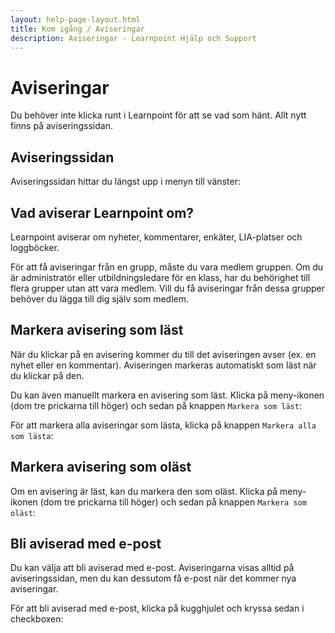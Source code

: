 ```yaml
---
layout: help-page-layout.html
title: Kom igång / Aviseringar
description: Aviseringar - Learnpoint Hjälp och Support
---
```


# Aviseringar

<!-- only-in-swedish.html -->

Du behöver inte klicka runt i Learnpoint för att se vad som hänt. Allt nytt finns på aviseringssidan.


## Aviseringssidan

Aviseringssidan hittar du längst upp i menyn till vänster:

<!-- desktop-screenshot.html, { src: "_assets/notifications.png", alt: "Aviseringar", theme: "light" } -->


## Vad aviserar Learnpoint om?

Learnpoint aviserar om nyheter, kommentarer, enkäter, LIA-platser och loggböcker.

För att få aviseringar från en grupp, måste du vara medlem gruppen. Om du är administratör eller utbildningsledare för en klass, har du behörighet till flera grupper utan att vara medlem. Vill du få aviseringar från dessa grupper behöver du lägga till dig själv som medlem.


## Markera avisering som läst

När du klickar på en avisering kommer du till det aviseringen avser (ex. en nyhet eller en kommentar). Aviseringen markeras automatiskt som läst när du klickar på den.

Du kan även manuellt markera en avisering som läst. Klicka på meny-ikonen (dom tre prickarna till höger) och sedan på knappen `Markera som läst`:

<!-- screenshot.html, { src: "_assets/notification-mark-as-read.png", alt: "Aviseringar", theme: "light" } -->

För att markera alla aviseringar som lästa, klicka på knappen `Markera alla som lästa`:

<!-- desktop-screenshot.html, { src: "_assets/notifications-mark-all-as-read.png", alt: "Aviseringar", theme: "light" } -->


## Markera avisering som oläst

Om en avisering är läst, kan du markera den som oläst. Klicka på meny-ikonen (dom tre prickarna till höger) och sedan på knappen `Markera som oläst`:

<!-- screenshot.html, { src: "_assets/notification-mark-as-unread.png", alt: "Aviseringar", theme: "light" } -->


## Bli aviserad med e-post

Du kan välja att bli aviserad med e-post. Aviseringarna visas alltid på aviseringssidan, men du kan dessutom få e-post när det kommer nya aviseringar.

För att bli aviserad med e-post, klicka på kugghjulet och kryssa sedan i checkboxen:

<!-- desktop-recording.html, { src: "_assets/notifications-enable-email.mp4", alt: "Aktivera e-post aviseringar", theme: "light" } -->
